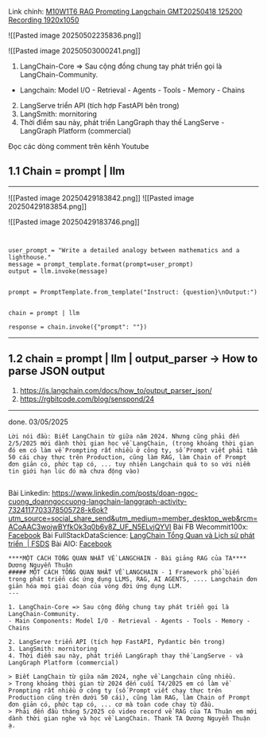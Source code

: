 Link chính: [M10W1T6 RAG Prompting Langchain GMT20250418 125200 Recording 1920x1050](https://www.youtube.com/watch?v=U6kR-UrMJww&list=PLQyIFBsiXn12Z6HuhlBQY-4qXykjnEsHi&index=1)



![[Pasted image 20250502235836.png]]

![[Pasted image 20250503000241.png]]

1. LangChain-Core => Sau cộng đồng chung tay phát triển gọi là LangChain-Community. 
- Langchain: Model I/O - Retrieval - Agents - Tools - Memory - Chains 
2. LangServe triển API (tích hợp FastAPI bên trong) 
3. LangSmith: mornitoring
4. Thời điểm sau này, phát triển LangGraph thay thế LangServe - LangGraph Platform (commercial)


Đọc các dòng comment trên kênh Youtube 

## 1.1 Chain = prompt | llm

---
![[Pasted image 20250429183842.png]]
![[Pasted image 20250429183854.png]]

![[Pasted image 20250429183746.png]]
```


user_prompt = "Write a detailed analogy between mathematics and a lighthouse."
message = prompt_template.format(prompt=user_prompt)
output = llm.invoke(message)
```

```

prompt = PromptTemplate.from_template("Instruct: {question}\nOutput:")


chain = prompt | llm

response = chain.invoke({"prompt": ""})

```
---

## 1.2 chain = prompt | llm | output_parser -> How to parse JSON output
1. https://js.langchain.com/docs/how_to/output_parser_json/
2. https://rgbitcode.com/blog/senspond/24

---
done. 03/05/2025

```
Lời nói đầu: Biết LangChain từ giữa năm 2024. Nhưng cũng phải đến 2/5/2025 mới dành thời gian học về LangChain, (trong khoảng thời gian đó em có làm về Prompting rất nhiều ở công ty, số Prompt viết phải tầm 50 cái chạy thực trên Production, cũng làm RAG, làm Chain of Prompt đơn giản có, phức tạp có, ... tuy nhiên Langchain quá to so với niềm tin giới hạn lúc đó mà chưa động vào)


```

Bài Linkedin: https://www.linkedin.com/posts/doan-ngoc-cuong_doanngoccuong-langchain-langgraph-activity-7324117703378505728-k6ok?utm_source=social_share_send&utm_medium=member_desktop_web&rcm=ACoAAC3wojwBYfkOk3q0b6y8Z_UF_N5ELvjQYVI
Bài FB Wecommit100x: [Facebook](https://www.facebook.com/photo/?fbid=2156536948197061&set=gm.24166559526264376&idorvanity=3376347132378919)
Bài FullStackDataScience: [LangChain Tổng Quan và Lịch sử phát triển  | FSDS](https://fullstackdatascience.com/forum/topic/123)
Bài AIO: [Facebook](https://www.facebook.com/photo/?fbid=2156544034863019&set=gm.1628425914485435&idorvanity=1507316089929752)

```
****MỘT CÁCH TỔNG QUAN NHẤT VỀ LANGCHAIN - Bài giảng RAG của TA**** Dương Nguyễn Thuận  
##### MỘT CÁCH TỔNG QUAN NHẤT VỀ LANGCHAIN - 1 Framework phổ biến trong phát triển các ứng dụng LLMS, RAG, AI AGENTS, .... Langchain đơn giản hóa mọi giai đoạn của vòng đời ứng dụng LLM.
---
  
1. LangChain-Core => Sau cộng đồng chung tay phát triển gọi là LangChain-Community.  
- Main Components: Model I/O - Retrieval - Agents - Tools - Memory - Chains

2. LangServe triển API (tích hợp FastAPI, Pydantic bên trong)  
3. LangSmith: mornitoring  
4. Thời điểm sau này, phát triển LangGraph thay thế LangServe - và LangGraph Platform (commercial)

> Biết LangChain từ giữa năm 2024, nghe về Langchain cũng nhiều.  
> Trong khoảng thời gian từ 2024 đến cuối T4/2025 em có làm về Prompting rất nhiều ở công ty (số Prompt viết chạy thực trên Production cũng trên dưới 50 cái), cũng làm RAG, làm Chain of Prompt đơn giản có, phức tạp có, ... cơ mà toàn code chay từ đầu.  
> Phải đến đầu tháng 5/2025 có video record về RAG của TA Thuận em mới dành thời gian nghe và học về LangChain. Thank TA Dương Nguyễn Thuận ạ.
```